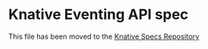 # Knative Eventing API spec

This file has been moved to the
[Knative Specs Repository](https://github.com/knative/specs/blob/main/specs/eventing/README.md)
